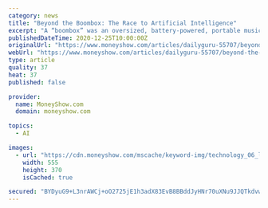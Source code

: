 ```yaml
---
category: news
title: "Beyond the Boombox: The Race to Artificial Intelligence"
excerpt: "A “boombox” was an oversized, battery-powered, portable music machine; it is an artifact of a very particular time in American culture, re"
publishedDateTime: 2020-12-25T10:00:00Z
originalUrl: "https://www.moneyshow.com/articles/dailyguru-55707/beyond-the-boombox-the-race-to-artificial-intelligence/"
webUrl: "https://www.moneyshow.com/articles/dailyguru-55707/beyond-the-boombox-the-race-to-artificial-intelligence/"
type: article
quality: 37
heat: 37
published: false

provider:
  name: MoneyShow.com
  domain: moneyshow.com

topics:
  - AI

images:
  - url: "https://cdn.moneyshow.com/mscache/keyword-img/technology_06_lrg.jpg"
    width: 555
    height: 370
    isCached: true

secured: "BYDyuG9+L3nrAWCj+oO2725jE1h3adX83EvB8BBddJyHNr70uXNu9JJQTkdvw3iXDWsxC5FqqDEdisZq/pdhsTxwoWKhS70sF45Km9jQV0YxYoXxBaCg2HbfyNxaWL9NPyDo1xjpvSaEo8WtkxawgXlKgbzv3khbjku7sDc73CDXDCDNbNqAchO3E8RKr3gy3rVa5DkukHt9E1i/yu0bwpGZbd22+i7Iqp/40yCs9k5TrgR7yfa6uovKSaBR4DxwvlzZkBv2dyYnC1lsBik6Ly9KM1Uie0m3CQoEzSzNKu60T/pkIta1IFHA/xYypEdLulO+Zw/C5bWklbHSJhcGFXTqkkFPHg8KE8eJ8eI+K6E=;JE+T0NynMs6b7BJfeDsDPg=="
---
```


